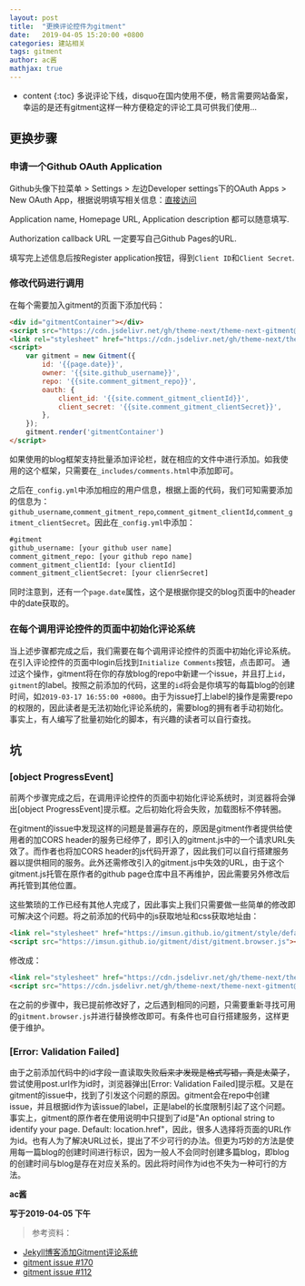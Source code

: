 ```yaml
---
layout: post
title:  "更换评论控件为gitment"
date:   2019-04-05 15:20:00 +0800
categories: 建站相关
tags: gitment
author: ac酱
mathjax: true
---
```


* content
{:toc}
多说评论下线，disquo在国内使用不便，畅言需要网站备案，幸运的是还有gitment这样一种方便稳定的评论工具可供我们使用...



## 更换步骤
### 申请一个Github OAuth Application
Github头像下拉菜单 > Settings > 左边Developer settings下的OAuth Apps > New OAuth App，根据说明填写相关信息：[直接访问](https://github.com/settings/applications/new)

Application name, Homepage URL, Application description 都可以随意填写.

Authorization callback URL 一定要写自己Github Pages的URL.

填写完上述信息后按Register application按钮，得到`Client ID`和`Client Secret`.
### 修改代码进行调用
在每个需要加入gitment的页面下添加代码：
```html
<div id="gitmentContainer"></div> 
<script src="https://cdn.jsdelivr.net/gh/theme-next/theme-next-gitment@1/gitment.browser.js"></script>
<link rel="stylesheet" href="https://cdn.jsdelivr.net/gh/theme-next/theme-next-gitment@1/default.css"/>
<script>
    var gitment = new Gitment({
        id: '{{page.date}}',
        owner: '{{site.github_username}}',
        repo: '{{site.comment_gitment_repo}}',
        oauth: {
            client_id: '{{site.comment_gitment_clientId}}',
            client_secret: '{{site.comment_gitment_clientSecret}}',
        },
    });
    gitment.render('gitmentContainer')
</script>
```

如果使用的blog框架支持批量添加评论栏，就在相应的文件中进行添加。如我使用的这个框架，只需要在`_includes/comments.html`中添加即可。

之后在`_config.yml`中添加相应的用户信息，根据上面的代码，我们可知需要添加的信息为：`github_username`,`comment_gitment_repo`,`comment_gitment_clientId`,`comment_gitment_clientSecret`。因此在`_config.yml`中添加：
```xml
#gitment
github_username: [your github user name]
comment_gitment_repo: [your github repo name]
comment_gitment_clientId: [your clientId]
comment_gitment_clientSecret: [your clienrSecret]
```

同时注意到，还有一个`page.date`属性，这个是根据你提交的blog页面中的header中的date获取的。
### 在每个调用评论控件的页面中初始化评论系统
当上述步骤都完成之后，我们需要在每个调用评论控件的页面中初始化评论系统。在引入评论控件的页面中login后找到`Initialize Comments`按钮，点击即可。
通过这个操作，gitment将在你的存放blog的repo中新建一个issue，并且打上`id`，`gitment`的label。按照之前添加的代码，这里的`id`将会是你填写的每篇blog的创建时间，如`2019-03-17 16:55:00 +0800`。由于为issue打上label的操作是需要repo的权限的，因此读者是无法初始化评论系统的，需要blog的拥有者手动初始化。事实上，有人编写了批量初始化的脚本，有兴趣的读者可以自行查找。
## 坑
### [object ProgressEvent]
前两个步骤完成之后，在调用评论控件的页面中初始化评论系统时，浏览器将会弹出[object ProgressEvent]提示框。之后初始化将会失败，加载图标不停转圈。

在gitment的issue中发现这样的问题是普遍存在的，原因是gitment作者提供给使用者的加CORS header的服务已经停了，即引入的gitment.js中的一个请求URL失效了。而作者也将加CORS header的js代码开源了，因此我们可以自行搭建服务器以提供相同的服务。此外还需修改引入的gitment.js中失效的URL，由于这个gitment.js托管在原作者的github page仓库中且不再维护，因此需要另外修改后再托管到其他位置。

这些繁琐的工作已经有其他人完成了，因此事实上我们只需要做一些简单的修改即可解决这个问题。将之前添加的代码中的js获取地址和css获取地址由：
```html
<link rel="stylesheet" href="https://imsun.github.io/gitment/style/default.css">
<script src="https://imsun.github.io/gitment/dist/gitment.browser.js"></script>
```

修改成：
```html
<link rel="stylesheet" href="https://cdn.jsdelivr.net/gh/theme-next/theme-next-gitment@1/default.css"/>
<script src="https://cdn.jsdelivr.net/gh/theme-next/theme-next-gitment@1/gitment.browser.js"></script>
```

在之前的步骤中，我已提前修改好了，之后遇到相同的问题，只需要重新寻找可用的`gitment.browser.js`并进行替换修改即可。有条件也可自行搭建服务，这样更便于维护。
    
### [Error: Validation Failed]
由于之前添加代码中的id字段一直读取失败~~后来才发现是格式写错，真是太菜了~~，尝试使用post.url作为id时，浏览器弹出[Error: Validation Failed]提示框。又是在gitment的issue中，找到了引发这个问题的原因。gitment会在repo中创建issue，并且根据id作为该issue的label，正是label的长度限制引起了这个问题。事实上，gitment的原作者在使用说明中只提到了id是"An optional string to identify your page. Default: location.href"，因此，很多人选择将页面的URL作为id。也有人为了解决URL过长，提出了不少可行的办法。但更为巧妙的方法是使用每一篇blog的创建时间进行标识，因为一般人不会同时创建多篇blog，即blog的创建时间与blog是存在对应关系的。因此将时间作为id也不失为一种可行的方法。

**ac酱**

**写于2019-04-05 下午**

> 参考资料：
* [Jekyll博客添加Gitment评论系统](https://blog.csdn.net/zhangquan2015/article/details/80178794)
* [gitment issue #170](https://github.com/imsun/gitment/issues/170)
* [gitment issue #112](https://github.com/imsun/gitment/issues/112)